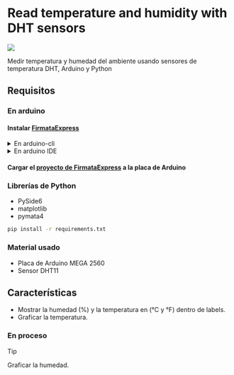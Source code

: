 # Read temperature and humidity with DHT sensors
![](https://i.imgur.com/8kgWJW8.png)

Medir temperatura y humedad del ambiente usando sensores de temperatura DHT, Arduino y Python

## Requisitos

### En arduino

#### Instalar [FirmataExpress](https://github.com/MrYsLab/FirmataExpress)
<details>
  <summary>En arduino-cli</summary>
  
```
arduino lib install --git-url https://github.com/MrYsLab/FirmataExpress.git
```

> Es necesario tener activa la opción `enable_unsafe_install` del archivo de [configuración de Arduino-cli](https://arduino.github.io/arduino-cli/0.20/configuration/)

</details>
<details>
  <summary>En arduino IDE</summary>

https://mryslab.github.io/pymata4/firmata_express/#installation-instructions
  
</details>

#### Cargar el [proyecto de FirmataExpress](https://github.com/MrYsLab/FirmataExpress) a la placa de Arduino

### Librerías de Python

- PySide6
- matplotlib
- pymata4

```bash
pip install -r requirements.txt
```

### Material usado
- Placa de Arduino MEGA 2560
- Sensor DHT11

## Características
- Mostrar la humedad (%) y la temperatura en (°C y °F) dentro de labels.
- Graficar la temperatura.

### En proceso

> [!TIP]
>
> Graficar la humedad.
